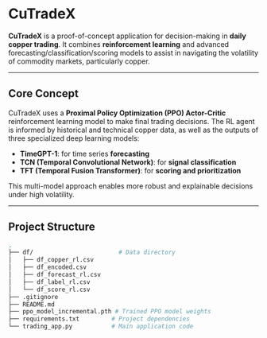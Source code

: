 # CuTradeX

**CuTradeX** is a proof-of-concept application for decision-making in **daily copper trading**. It combines **reinforcement learning** and advanced forecasting/classification/scoring models to assist in navigating the volatility of commodity markets, particularly copper.

---

## Core Concept

CuTradeX uses a **Proximal Policy Optimization (PPO) Actor-Critic** reinforcement learning model to make final trading decisions. The RL agent is informed by historical and technical copper data, as well as the outputs of three specialized deep learning models:

- **TimeGPT-1**: for time series **forecasting**
- **TCN (Temporal Convolutional Network)**: for **signal classification**
- **TFT (Temporal Fusion Transformer)**: for **scoring and prioritization**

This multi-model approach enables more robust and explainable decisions under high volatility.

---

## Project Structure

```bash
.
├── df/                        # Data directory
│   ├── df_copper_rl.csv
│   ├── df_encoded.csv
│   ├── df_forecast_rl.csv
│   ├── df_label_rl.csv
│   └── df_score_rl.csv
├── .gitignore
├── README.md                 
├── ppo_model_incremental.pth # Trained PPO model weights
├── requirements.txt         # Project dependencies
└── trading_app.py           # Main application code

